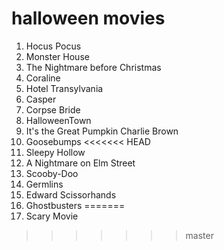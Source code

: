 # halloween movies

1. Hocus Pocus
2. Monster House
3. The Nightmare before Christmas
4. Coraline
5. Hotel Transylvania
6. Casper
7. Corpse Bride
8. HalloweenTown
9. It's the Great Pumpkin Charlie Brown 
10. Goosebumps
<<<<<<< HEAD
11. Sleepy Hollow
12. A Nightmare on Elm Street
13. Scooby-Doo
14. Germlins
15. Edward Scissorhands
16. Ghostbusters
=======
11. Scary Movie
>>>>>>> master
